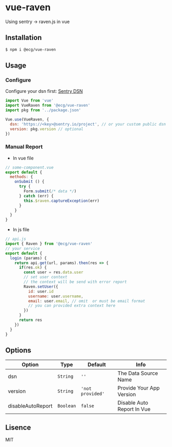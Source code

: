 # vue-raven
Using sentry -> raven.js in vue

## Installation

```bash
$ npm i @ecg/vue-raven
```

## Usage

### Configure
Configure your dsn first: [Sentry DSN](https://docs.sentry.io/quickstart/#configure-the-dsn)

```js
import Vue from 'vue'
import VueRaven from '@ecg/vue-raven'
import pkg from '../package.json'

Vue.use(VueRaven, {
  dsn: 'https://<key>@sentry.io/project', // or your custom public dsn
  version: pkg.version // optional
})
```

### Manual Report

- In vue file

```js
// some-component.vue
export default {
  methods: {
    onSubmit () {
      try {
        Form.submit(/* data */)
      } catch (err) {
        this.$raven.captureException(err)
      }
    }
  }
}
```

- In js file

```js
// api.js
import { Raven } from '@ecg/vue-raven'
// your service
export default {
  login (params) {
    return api.get(url, params).then(res => {
      if(res.ok) {
        const user = res.data.user
        // set user context
        // the context will be send with error report
        Raven.setUser({
          id: user.id
          username: user.username,
          email: user.email, // omit  or must be email format
          // you can provided extra context here 
        })
      }
      return res
    })
  }
}
```

## Options

| Option  | Type | Default  | Info |
| ------------- | ------------- | ------------- | ------------- |
| dsn  | `String` | `''` | The Data Source Name |
| version | `String` | `'not provided'` | Provide Your App Version |
| disableAutoReport | `Boolean` | `false` | Disable Auto Report In Vue |

## Lisence

MIT